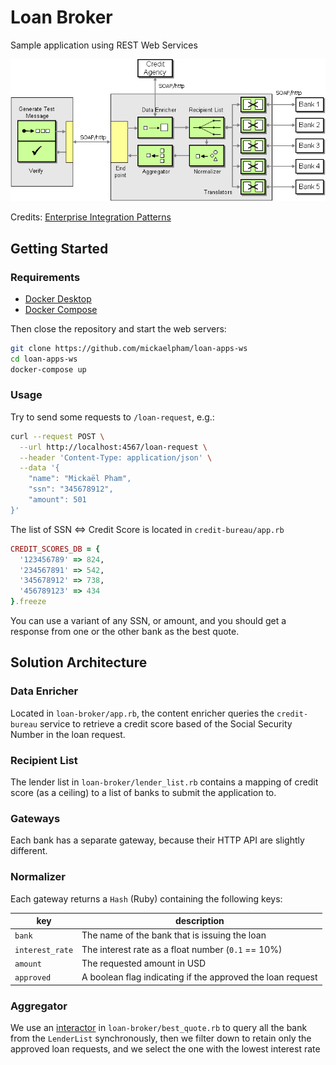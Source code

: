 # Loan Broker

Sample application using REST Web Services

![WS Design](./web-service-design.gif)

Credits:
[Enterprise Integration Patterns](https://www.enterpriseintegrationpatterns.com/patterns/messaging/ComposedMessagingWS.html)

## Getting Started

### Requirements

- [Docker Desktop](https://www.docker.com/products/docker-desktop)
- [Docker Compose](https://docs.docker.com/compose/install/)

Then close the repository and start the web servers:

```sh
git clone https://github.com/mickaelpham/loan-apps-ws
cd loan-apps-ws
docker-compose up
```

### Usage

Try to send some requests to `/loan-request`, e.g.:

```sh
curl --request POST \
  --url http://localhost:4567/loan-request \
  --header 'Content-Type: application/json' \
  --data '{
	"name": "Mickaël Pham",
	"ssn": "345678912",
	"amount": 501
}'
```

The list of SSN <=> Credit Score is located in `credit-bureau/app.rb`

```rb
CREDIT_SCORES_DB = {
  '123456789' => 824,
  '234567891' => 542,
  '345678912' => 738,
  '456789123' => 434
}.freeze
```

You can use a variant of any SSN, or amount, and you should get a response from
one or the other bank as the best quote.

## Solution Architecture

### Data Enricher

Located in `loan-broker/app.rb`, the content enricher queries the
`credit-bureau` service to retrieve a credit score based of the Social Security
Number in the loan request.

### Recipient List

The lender list in `loan-broker/lender_list.rb` contains a mapping of credit
score (as a ceiling) to a list of banks to submit the application to.

### Gateways

Each bank has a separate gateway, because their HTTP API are slightly different.

### Normalizer

Each gateway returns a `Hash` (Ruby) containing the following keys:

| key             | description                                                |
| --------------- | ---------------------------------------------------------- |
| `bank`          | The name of the bank that is issuing the loan              |
| `interest_rate` | The interest rate as a float number (`0.1` == 10%)         |
| `amount`        | The requested amount in USD                                |
| `approved`      | A boolean flag indicating if the approved the loan request |

### Aggregator

We use an
[interactor](https://goiabada.blog/interactors-in-ruby-easy-as-cake-simple-as-pie-33f66de2eb78)
in `loan-broker/best_quote.rb` to query all the bank from the `LenderList`
synchronously, then we filter down to retain only the approved loan requests,
and we select the one with the lowest interest rate
